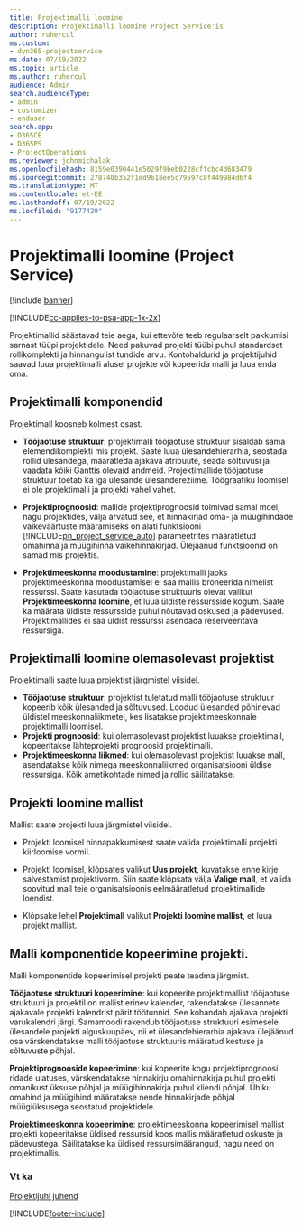 ```yaml
---
title: Projektimalli loomine
description: Projektimalli loomine Project Service'is
author: ruhercul
ms.custom:
- dyn365-projectservice
ms.date: 07/19/2022
ms.topic: article
ms.author: ruhercul
audience: Admin
search.audienceType:
- admin
- customizer
- enduser
search.app:
- D365CE
- D365PS
- ProjectOperations
ms.reviewer: johnmichalak
ms.openlocfilehash: 8159e0390441e5029f9beb0228cffcbc4d683479
ms.sourcegitcommit: 278740b352f1ed9618ee5c79597c8f449984d6f4
ms.translationtype: MT
ms.contentlocale: et-EE
ms.lasthandoff: 07/19/2022
ms.locfileid: "9177420"
---
```

# <a name="create-a-project-template-project-service"></a>Projektimalli loomine (Project Service)

[!include [banner](../includes/psa-now-project-operations.md)]

[!INCLUDE[cc-applies-to-psa-app-1x-2x](../includes/cc-applies-to-psa-app-1x-2x.md)]

Projektimallid säästavad teie aega, kui ettevõte teeb regulaarselt pakkumisi sarnast tüüpi projektidele. Need pakuvad projekti tüübi puhul standardset rollikomplekti ja hinnangulist tundide arvu. Kontohaldurid ja projektijuhid saavad luua projektimalli alusel projekte või kopeerida malli ja luua enda oma.  
  
## <a name="components-of-project-template"></a>Projektimalli komponendid
 Projektimall koosneb kolmest osast.  
  
- **Tööjaotuse struktuur**: projektimalli tööjaotuse struktuur sisaldab sama elemendikomplekti mis projekt. Saate luua ülesandehierarhia, seostada rollid ülesandega, määratleda ajakava atribuute, seada sõltuvusi ja vaadata kõiki Ganttis olevaid andmeid. Projektimallide tööjaotuse struktuur toetab ka iga ülesande ülesanderežiime. Töögraafiku loomisel ei ole projektimalli ja projekti vahel vahet.  
  
- **Projektiprognoosid**: mallide projektiprognoosid toimivad samal moel, nagu projektides, välja arvatud see, et hinnakirjad oma- ja müügihindade vaikeväärtuste määramiseks on alati funktsiooni [!INCLUDE[pn_project_service_auto](../includes/pn-project-service-auto.md)] parameetrites määratletud omahinna ja müügihinna vaikehinnakirjad. Ülejäänud funktsioonid on samad mis projektis.  
  
- **Projektimeeskonna moodustamine**: projektimalli jaoks projektimeeskonna moodustamisel ei saa mallis broneerida nimelist ressurssi. Saate kasutada tööjaotuse struktuuris olevat valikut **Projektimeeskonna loomine**, et luua üldiste ressursside kogum. Saate ka määrata üldiste ressursside puhul nõutavad oskused ja pädevused. Projektimallides ei saa üldist ressurssi asendada reserveeritava ressursiga.  

## <a name="create-a-project-template-from-an-existing-project"></a>Projektimalli loomine olemasolevast projektist
Projektimalli saate luua projektist järgmistel viisidel.

- **Tööjaotuse struktuur**: projektist tuletatud malli tööjaotuse struktuur kopeerib kõik ülesanded ja sõltuvused. Loodud ülesanded põhinevad üldistel meeskonnaliikmetel, kes lisatakse projektimeeskonnale projektimalli loomisel.
- **Projekti prognoosid**: kui olemasolevast projektist luuakse projektimall, kopeeritakse lähteprojekti prognoosid projektimalli.
- **Projektimeeskonna liikmed**: kui olemasolevast projektist luuakse mall, asendatakse kõik nimega meeskonnaliikmed organisatsiooni üldise ressursiga. Kõik ametikohtade nimed ja rollid säilitatakse.

## <a name="create-a-project-from-a-template"></a>Projekti loomine mallist  
 Mallist saate projekti luua järgmistel viisidel.  
  
-   Projekti loomisel hinnapakkumisest saate valida projektimalli projekti kiirloomise vormil.  
  
-   Projekti loomisel, klõpsates valikut **Uus projekt**, kuvatakse enne kirje salvestamist projektivorm. Siin saate klõpsata välja **Valige mall**, et valida soovitud mall teie organisatsioonis eelmääratletud projektimallide loendist.  
  
-   Klõpsake lehel **Projektimall** valikut **Projekti loomine mallist**, et luua projekt mallist.  
  
## <a name="copying-components-of-a-template-to-a-project"></a>Malli komponentide kopeerimine projekti.  
 Malli komponentide kopeerimisel projekti peate teadma järgmist.  
  
 **Tööjaotuse struktuuri kopeerimine**: kui kopeerite projektimallist tööjaotuse struktuuri ja projektil on mallist erinev kalender, rakendatakse ülesannete ajakavale projekti kalendrist pärit töötunnid. See kohandab ajakava projekti varukalendri järgi. Samamoodi rakendub tööjaotuse struktuuri esimesele ülesandele projekti alguskuupäev, nii et ülesandehierarhia ajakava ülejäänud osa värskendatakse malli tööjaotuse struktuuris määratud kestuse ja sõltuvuste põhjal.  
  
 **Projektiprognooside kopeerimine**: kui kopeerite kogu projektiprognoosi ridade ulatuses, värskendatakse hinnakirju omahinnakirja puhul projekti omanikust üksuse põhjal ja müügihinnakirja puhul kliendi põhjal. Ühiku omahind ja müügihind määratakse nende hinnakirjade põhjal müügiüksusega seostatud projektidele.  
  
 **Projektimeeskonna kopeerimine**: projektimeeskonna kopeerimisel mallist projekti kopeeritakse üldised ressursid koos mallis määratletud oskuste ja pädevustega. Säilitatakse ka üldised ressursimäärangud, nagu need on projektimallis.  
  
### <a name="see-also"></a>Vt ka  
 [Projektijuhi juhend](../psa/project-manager-guide.md)


[!INCLUDE[footer-include](../includes/footer-banner.md)]

